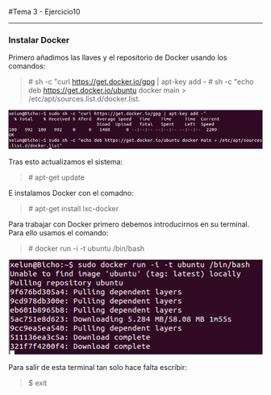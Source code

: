 #Tema 3 - Ejercicio10
- - -
### **Instalar Docker**

Primero añadimos las llaves y el repositorio de Docker usando los comandos:

> \# sh -c "curl https://get.docker.io/gpg | apt-key add - 
> \# sh -c "echo deb https://get.docker.io/ubuntu docker main > /etc/apt/sources.list.d/docker.list.

![](../images/t1ej4-1.png)

Tras esto actualizamos el sistema:

> \# apt-get update

E instalamos Docker con el comadno:

> \# apt-get install lxc-docker

Para trabajar con Docker primero debemos introducirnos en su terminal. Para ello usamos el comando:

> \# docker run -i -t ubuntu /bin/bash

![](../images/t1ej4-2.png)

Para salir de esta terminal tan solo hace falta escribir:

> $ exit















